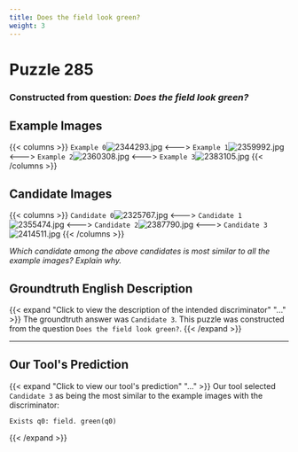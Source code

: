 ```yaml
---
title: Does the field look green?
weight: 3
---
```


# Puzzle 285
### Constructed from question: _Does the field look green?_


## Example Images
{{< columns >}}
`Example 0`![2344293.jpg](/gqa_images/2344293.jpg)
<--->
`Example 1`![2359992.jpg](/gqa_images/2359992.jpg)
<--->
`Example 2`![2360308.jpg](/gqa_images/2360308.jpg)
<--->
`Example 3`![2383105.jpg](/gqa_images/2383105.jpg)
{{< /columns >}}

## Candidate Images
{{< columns >}}
`Candidate 0`![2325767.jpg](/gqa_images/2325767.jpg)
<--->
`Candidate 1`![2355474.jpg](/gqa_images/2355474.jpg)
<--->
`Candidate 2`![2387790.jpg](/gqa_images/2387790.jpg)
<--->
`Candidate 3`![2414511.jpg](/gqa_images/2414511.jpg)
{{< /columns >}}

*Which candidate among the above candidates is most similar to all the example images? Explain why.*

## Groundtruth English Description

{{< expand "Click to view the description of the intended discriminator" "..." >}}
The groundtruth answer was `Candidate 3`. This puzzle was constructed from the question `Does the field look green?`.
{{< /expand >}}

---

## Our Tool's Prediction

{{< expand "Click to view our tool's prediction" "..." >}}
Our tool selected `Candidate 3` as being the most similar to the example images with the discriminator:
```plaintext
Exists q0: field. green(q0)
```
{{< /expand >}}
